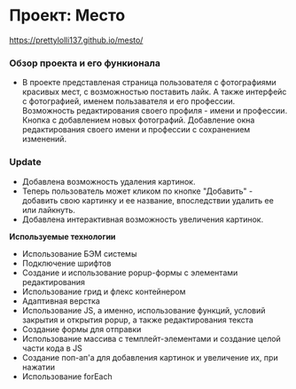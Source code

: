 # Проект: Место
https://prettylolli137.github.io/mesto/

### Обзор проекта и его функионала

* В проекте представленая страница пользователя с фотографиями красивых мест, с возможностью поставить лайк.
А также интерфейс с фотографией, именем пользавателя и его профессии. Возможность редактирования своего профиля - имени и профессии.
Кнопка с добавлением новых фотографий. Добавление окна редактирования своего имени и профессии с сохранением изменений.

### Update

* Добавлена возможность удаления картинок.
* Теперь пользователь может кликом по кнопке "Добавить" - добавить свою картинку и ее название, впоследствии удалить ее или лайкнуть.
* Добавлена интерактивная возможность увеличения картинок.


**Используемые технологии**

* Использование БЭМ системы
* Подключение шрифтов
* Создание и использование popup-формы с элементами редактирования
* Использование грид и флекс контейнером
* Адаптивная верстка
* Использование JS, а именно, использование функций, условий закрытия и открытия popup, а также редактирования текста
* Создание формы для отправки 
* Использование массива с темплейт-элементами и создание целой части кода в JS 
* Создание поп-ап'а для добавления картинок и увеличение их, при нажатии
* Использование forEach


